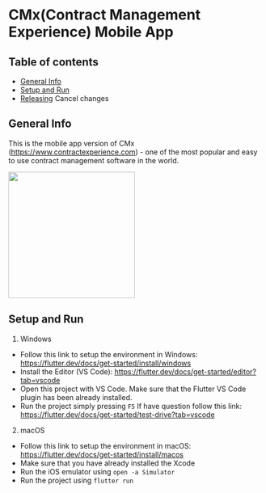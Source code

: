 # CMx(Contract Management Experience) Mobile App

## Table of contents
* [General Info](##General-Info)
* [Setup and Run](#Setup-and-Run)
* [Releasing](#Releasing)
Cancel changes
## General Info
  This is the mobile app version of CMx (https://www.contractexperience.com) - one of the most popular and easy to use contract management software in the world.
  
  <img src='https://github.com/sysintellects/cmx-mobile/blob/master/assets/img/Preview.png' width='250'>
  
## Setup and Run
1. Windows
  - Follow this link to setup the environment in Windows: https://flutter.dev/docs/get-started/install/windows
  - Install the Editor (VS Code): https://flutter.dev/docs/get-started/editor?tab=vscode
  - Open this project with VS Code. Make sure that the Flutter VS Code plugin has been already installed. 
  - Run the project simply pressing `F5` If have question follow this link: https://flutter.dev/docs/get-started/test-drive?tab=vscode
2. macOS
  - Follow this link to setup the environment in macOS: https://flutter.dev/docs/get-started/install/macos
  - Make sure that you have already installed the Xcode
  - Run the iOS emulator using `open -a Simulator`
  - Run the project using `flutter run`
